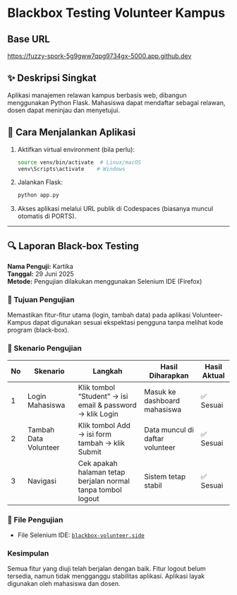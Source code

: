 # Blackbox Testing Volunteer Kampus

## Base URL
https://fuzzy-spork-5g9gww7qpg9734gx-5000.app.github.dev

## ✨ Deskripsi Singkat
Aplikasi manajemen relawan kampus berbasis web, dibangun menggunakan Python Flask. Mahasiswa dapat mendaftar sebagai relawan, dosen dapat meninjau dan menyetujui.

## 🚀 Cara Menjalankan Aplikasi

1. Aktifkan virtual environment (bila perlu):
   ```bash
   source venv/bin/activate  # Linux/macOS
   venv\Scripts\activate    # Windows
   ```

2. Jalankan Flask:
   ```bash
   python app.py
   ```

3. Akses aplikasi melalui URL publik di Codespaces (biasanya muncul otomatis di PORTS).

---

## 🔍 Laporan Black-box Testing

**Nama Penguji:** Kartika  
**Tanggal:** 29 Juni 2025  
**Metode:** Pengujian dilakukan menggunakan Selenium IDE (Firefox)

### 🎯 Tujuan Pengujian

Memastikan fitur-fitur utama (login, tambah data) pada aplikasi Volunteer-Kampus dapat digunakan sesuai ekspektasi pengguna tanpa melihat kode program (black-box).

### 🧪 Skenario Pengujian

| No | Skenario              | Langkah                                                                  | Hasil Diharapkan                  | Hasil Aktual |
|----|-----------------------|--------------------------------------------------------------------------|----------------------------------|--------------|
| 1  | Login Mahasiswa       | Klik tombol “Student” → isi email & password → klik Login               | Masuk ke dashboard mahasiswa     | ✅ Sesuai    |
| 2  | Tambah Data Volunteer | Klik tombol Add → isi form tambah → klik Submit                         | Data muncul di daftar volunteer  | ✅ Sesuai    |
| 3  | Navigasi              | Cek apakah halaman tetap berjalan normal tanpa tombol logout            | Sistem tetap stabil              | ✅ Sesuai    |

### 📎 File Pengujian

- File Selenium IDE: [`blackbox-volunteer.side`](evaluasi/blackbox/blackbox-volunteer.side)

###  Kesimpulan

Semua fitur yang diuji telah berjalan dengan baik. Fitur logout belum tersedia, namun tidak mengganggu stabilitas aplikasi. Aplikasi layak digunakan oleh mahasiswa dan dosen.